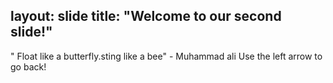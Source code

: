layout: slide
title: "Welcome to our second slide!"
---
" Float like a butterfly.sting like a bee" - Muhammad ali
Use the left arrow to go back!
